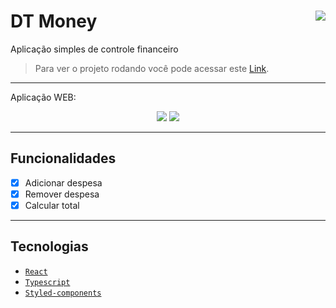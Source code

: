 # DT Money <img align="right" src="https://img.shields.io/static/v1?label=STATUS&message=EM%20DESENVOLVIMENTO&color=GREEN&style=for-the-badge" src="https://img.shields.io/badge/Status-Conclu%C3%ADdo-lightgrey"/>

Aplicação simples de controle financeiro <br/>
> Para ver o projeto rodando você pode acessar este [Link](link.com.br).

---

Aplicação WEB:
<p align="center">
  <img src="#"/>
  <img src="#"/>
</p>

---
## Funcionalidades

- [x] Adicionar despesa
- [x] Remover despesa
- [x] Calcular total

---

## Tecnologias

- [`React`](https://pt-br.reactjs.org/)
- [`Typescript`](https://www.typescriptlang.org/docs/)
- [`Styled-components`](https://styled-components.com/)